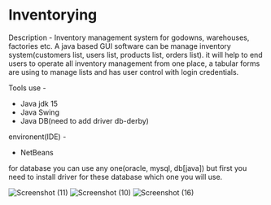 # Inventorying

Description - 
Inventory management system for godowns, warehouses, factories etc. A java based GUI software can be manage inventory system(customers list, users list, products list, orders list). it will help to end users to operate all inventory management from one place, a tabular forms are using to manage lists and has user control with login credentials. 

Tools use - 
- Java jdk 15
- Java Swing
- Java DB(need to add driver db-derby)

environent(IDE) - 
- NetBeans

for database you can use any one(oracle, mysql, db[java]) but first you need to install driver for these database which one you will use.

![Screenshot (11)](https://user-images.githubusercontent.com/61041599/143853594-ad8a7ef7-4073-49ba-a537-61f7bcb185fc.jpg)
![Screenshot (10)](https://user-images.githubusercontent.com/61041599/143853668-ffee0653-5be2-4751-82a1-c8631f514704.png)
![Screenshot (16)](https://user-images.githubusercontent.com/61041599/143853675-35e7ef9a-162f-4b2d-a677-17b0a62cb537.png)
